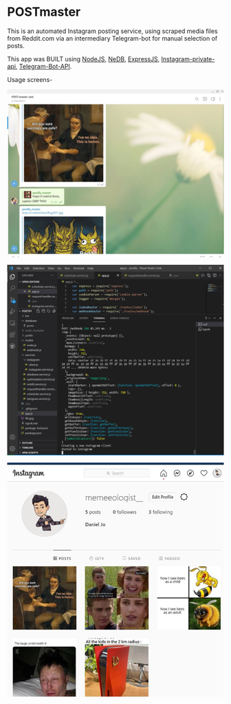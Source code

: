 # POSTmaster

This is an automated Instagram posting service, using scraped media files from Reddit.com via an intermediary Telegram-bot for manual selection of posts. 

This app was BUILT using [NodeJS](https://nodejs.org/en/), [NeDB](https://github.com/louischatriot/nedb), [ExpressJS](http://expressjs.com/), [Instagram-private-api](https://github.com/dilame/instagram-private-api), [Telegram-Bot-API](https://core.telegram.org/bots/api).

Usage screens- 

![Test Image 1](./GROUP.JPG)

![Test Image 2](./inaction.JPG)

![Test Image 3](./page.JPG)

